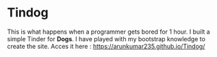 # Tindog
This is what happens when a programmer gets bored for 1 hour.
I built a simple Tinder for **Dogs**.
I have played with my bootstrap knowledge to create the site.
Acces it here : 
https://arunkumar235.github.io/Tindog/
